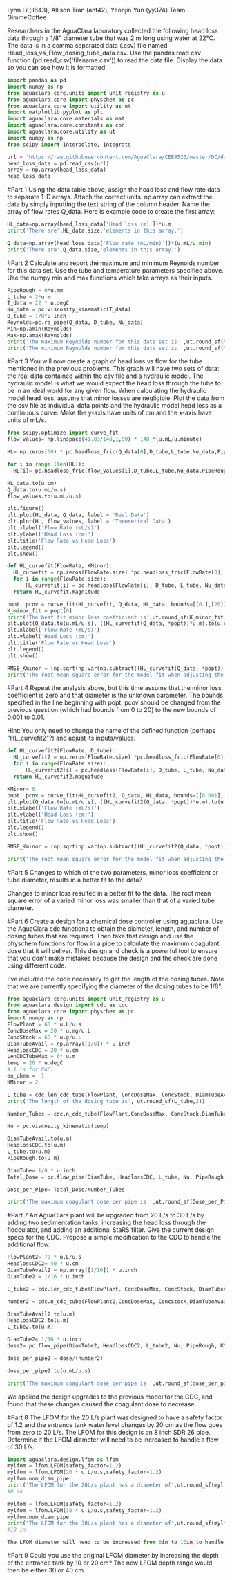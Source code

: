Lynn Li (ll643), Allison Tran (ant42), Yeonjin Yun (yy374)
Team GimmeCoffee

Researchers in the AguaClara laboratory collected the following head loss data through a 1/8" diameter tube that was 2 m long using water at 22°C. The data is in a comma separated data (.csv) file named Head_loss_vs_Flow_dosing_tube_data.csv. Use the pandas read csv function (pd.read_csv('filename.csv')) to read the data file. Display the data so you can see how it is formatted.
```python
import pandas as pd
import numpy as np
from aguaclara.core.units import unit_registry as u
from aguaclara.core import physchem as pc
from aguaclara.core import utility as ut
import matplotlib.pyplot as plt
import aguaclara.core.materials as mat
import aguaclara.core.constants as con
import aguaclara.core.utility as ut
import numpy as np
from scipy import interpolate, integrate

url = 'https://raw.githubusercontent.com/AguaClara/CEE4520/master/DC/data/Head_loss_vs_Flow_dosing_tube_data.csv'
head_loss_data = pd.read_csv(url)
array = np.array(head_loss_data)
head_loss_data
```
#Part 1
Using the data table above, assign the head loss and flow rate data to separate 1-D arrays. Attach the correct units. np.array can extract the data by simply inputting the text string of the column header. Name the array of flow rates Q_data. Here is example code to create the first array:
```python
HL_data=np.array(head_loss_data['Head loss (m)'])*u.m
print('There are',HL_data.size,'elements in this array.')

Q_data=np.array(head_loss_data['Flow rate (mL/min)'])*(u.mL/u.min)
print('There are',Q_data.size,'elements in this array.')
```
#Part 2
Calculate and report the maximum and minimum Reynolds number for this data set. Use the tube and temperature parameters specified above. Use the numpy min and max functions which take arrays as their inputs.
```python
PipeRough = 0*u.mm
L_tube = 2*u.m
T_data = 22 * u.degC
Nu_data = pc.viscosity_kinematic(T_data)
D_tube = 1/8*u.inch
Reynolds=pc.re_pipe(Q_data, D_tube, Nu_data)
Min=np.amin(Reynolds)
Max=np.amax(Reynolds)
print('The maximum Reynolds number for this data set is ',ut.round_sf(Max,3),'.')
print('The minimum Reynolds number for this data set is ',ut.round_sf(Min,3),'.')
```
#Part 3
You will now create a graph of head loss vs flow for the tube mentioned in the previous problems. This graph will have two sets of data: the real data contained within the csv file and a hydraulic model. The hydraulic model is what we would expect the head loss through the tube to be in an ideal world for any given flow. When calculating the hydraulic model head loss, assume that minor losses are negligible. Plot the data from the csv file as individual data points and the hydraulic model head loss as a continuous curve. Make the y-axis have units of cm and the x-axis have units of mL/s.
```python
from scipy.optimize import curve_fit
flow_values= np.linspace(41.83/148,1,50) * 148 *(u.mL/u.minute)

HL= np.zeros(50) * pc.headloss_fric(Q_data[0],D_tube,L_tube,Nu_data,PipeRough).units

for i in range (len(HL)):
  HL[i]= pc.headloss_fric(flow_values[i],D_tube,L_tube,Nu_data,PipeRough)

HL_data.to(u.cm)
Q_data.to(u.mL/u.s)
flow_values.to(u.mL/u.s)

plt.figure()
plt.plot(HL_data, Q_data, label = 'Real Data')
plt.plot(HL, flow_values, label = 'Theoretical Data')
plt.xlabel('Flow Rate (mL/s)')
plt.ylabel('Head Loss (cm)')
plt.title('Flow Rate vs Head Loss')
plt.legend()
plt.show()

def HL_curvefit(FlowRate, KMinor):
  HL_curvefit = np.zeros(FlowRate.size) *pc.headloss_fric(FlowRate[0], D_tube, L_tube, Nu_data, PipeRough).units
  for i in range(FlowRate.size):
      HL_curvefit[i] = pc.headloss(FlowRate[i], D_tube, L_tube, Nu_data, PipeRough, KMinor)
  return HL_curvefit.magnitude

popt, pcov = curve_fit(HL_curvefit, Q_data, HL_data, bounds=[[0.],[20]])
K_minor_fit = popt[0]
print('The best fit minor loss coefficient is',ut.round_sf(K_minor_fit,2))
plt.plot(Q_data.to(u.mL/u.s), ((HL_curvefit(Q_data, *popt))*u.m).to(u.cm), 'r-', label='Minor Loss')
plt.xlabel('Flow Rate (mL/s)')
plt.ylabel('Head Loss (cm)')
plt.title('Flow Rate vs Head Loss')
plt.legend()
plt.show()

RMSE_Kminor = (np.sqrt(np.var(np.subtract((HL_curvefit(Q_data, *popt)),HL_data.magnitude)))*u.m).to(u.cm)
print('The root mean square error for the model fit when adjusting the minor loss coefficient was',ut.round_sf(RMSE_Kminor,2))
```
#Part 4
Repeat the analysis above, but this time assume that the minor loss coefficient is zero and that diameter is the unknown parameter. The bounds specified in the line beginning with popt, pcov should be changed from the previous question (which had bounds from 0 to 20) to the new bounds of 0.001 to 0.01.

Hint: You only need to change the name of the defined function (perhaps "HL_curvefit2"?) and adjust its inputs/values.

```python
def HL_curvefit2(FlowRate, D_tube):
  HL_curvefit2 = np.zeros(FlowRate.size) *pc.headloss_fric(FlowRate[0], D_tube, L_tube, Nu_data, PipeRough).units
  for i in range(FlowRate.size):
      HL_curvefit2[i] = pc.headloss(FlowRate[i], D_tube, L_tube, Nu_data, PipeRough, KMinor)
  return HL_curvefit2.magnitude

KMinor= 0
popt, pcov = curve_fit(HL_curvefit2, Q_data, HL_data, bounds=[[0.001],[0.01]])
plt.plot(Q_data.to(u.mL/u.s), ((HL_curvefit2(Q_data, *popt))*u.m).to(u.cm), 'r-', label='No Minor Loss')
plt.xlabel('Flow Rate (mL/s)')
plt.ylabel('Head Loss (cm)')
plt.title('Flow Rate vs Head Loss')
plt.legend()
plt.show()

RMSE_Kminor = (np.sqrt(np.var(np.subtract((HL_curvefit2(Q_data, *popt)),HL_data.magnitude)))*u.m).to(u.cm)

print('The root mean square error for the model fit when adjusting the minor loss coefficient was',ut.round_sf(RMSE_Kminor,2))
```

#Part 5
Changes to which of the two parameters, minor loss coefficient or tube diameter, results in a better fit to the data?

Changes to minor loss resulted in a better fit to the data. The root mean square error of a varied minor loss was smaller than that of a varied tube diameter.

#Part 6
Create a design for a chemical dose controller using aguaclara. Use the AguaClara cdc functions to obtain the diameter, length, and number of dosing tubes that are required. Then take that design and use the physchem functions for flow in a pipe to calculate the maximum coagulant dose that it will deliver. This design and check is a powerful tool to ensure that you don't make mistakes because the design and the check are done using different code.

I've included the code necessary to get the length of the dosing tubes. Note that we are currently specifying the diameter of the dosing tubes to be 1/8".

```python
from aguaclara.core.units import unit_registry as u
from aguaclara.design import cdc as cdc
from aguaclara.core import physchem as pc
import numpy as np
FlowPlant = 60 * u.L/u.s
ConcDoseMax = 20 * u.mg/u.L
ConcStock = 60 * u.g/u.L
DiamTubeAvail = np.array([1/8]) * u.inch
HeadlossCDC = 20 * u.cm
LenCDCTubeMax = 6* u.m
temp = 20 * u.degC
# 1 is for PACl
en_chem =  1
KMinor = 2

L_tube = cdc.len_cdc_tube(FlowPlant, ConcDoseMax, ConcStock, DiamTubeAvail, HeadlossCDC, LenCDCTubeMax, temp, en_chem, KMinor)
print('The length of the dosing tube is', ut.round_sf(L_tube,2))

Number_Tubes = cdc.n_cdc_tube(FlowPlant,ConcDoseMax, ConcStock,DiamTubeAvail, HeadlossCDC, LenCDCTubeMax,temp, en_chem, KMinor)

Nu = pc.viscosity_kinematic(temp)

DiamTubeAvail.to(u.m)
HeadlossCDC.to(u.m)
L_tube.to(u.m)
PipeRough.to(u.m)

DiamTube= 1/8 * u.inch
Total_Dose = pc.flow_pipe(DiamTube, HeadlossCDC, L_tube, Nu, PipeRough, KMinor)

Dose_per_Pipe= Total_Dose/Number_Tubes

print('The maximum coagulant dose per pipe is ',ut.round_sf(Dose_per_Pipe.to(u.mL/u.s),2))
```

#Part 7
An AguaClara plant will be upgraded from 20 L/s to 30 L/s by adding two sedimentation tanks, increasing the head loss through the flocculator, and adding an additional StaRS filter. Give the current design specs for the CDC. Propose a simple modification to the CDC to handle the additional flow.

```python
FlowPlant2= 70 * u.L/u.s
HeadlossCDC2= 40 * u.cm
DiamTubeAvail2 = np.array([1/16]) * u.inch
DiamTube2 = 1/16 * u.inch

L_tube2 = cdc.len_cdc_tube(FlowPlant, ConcDoseMax, ConcStock, DiamTubeAvail2, HeadlossCDC, LenCDCTubeMax, temp, en_chem, KMinor)

number2 = cdc.n_cdc_tube(FlowPlant2,ConcDoseMax, ConcStock,DiamTubeAvail2, HeadlossCDC2, LenCDCTubeMax,temp, en_chem, KMinor)

DiamTubeAvail2.to(u.m)
HeadlossCDC2.to(u.m)
L_tube2.to(u.m)

DiamTube2= 1/16 * u.inch
dose2= pc.flow_pipe(DiamTube2, HeadlossCDC2, L_tube2, Nu, PipeRough, KMinor)

dose_per_pipe2 = dose/(number2)

dose_per_pipe2.to(u.mL/u.s)

print('The maximum coagulant dose per pipe is ',ut.round_sf(dose_per_pipe2.to(u.mL/u.s),2))
```
We applied the design upgrades to the previous model for the CDC, and found that these changes caused the coagulant dose to decrease.


#Part 8
The LFOM for the 20 L/s plant was designed to have a safety factor of 1.2 and the entrance tank water level changes by 20 cm as the flow goes from zero to 20 L/s. The LFOM for this design is an 8 inch SDR 26 pipe. Determine if the LFOM diameter will need to be increased to handle a flow of 30 L/s.

```python
import aguaclara.design.lfom as lfom
mylfom = lfom.LFOM(safety_factor=1.2)
mylfom = lfom.LFOM(20 * u.L/u.s,safety_factor=1.2)
mylfom.nom_diam_pipe
print('The LFOM for the 20L/s plant has a diameter of',ut.round_sf(mylfom.nom_diam_pipe,2),'.')
#8 in

mylfom = lfom.LFOM(safety_factor=1.2)
mylfom = lfom.LFOM(30 * u.L/u.s,safety_factor=1.2)
mylfom.nom_diam_pipe
print('The LFOM for the 30L/s plant has a diameter of',ut.round_sf(mylfom.nom_diam_pipe,2),'.')
#10 in

The LFOM diameter will need to be increased from 8in to 10in to handle a flow of 30 L/s.
```
#Part 9
Could you use the original LFOM diameter by increasing the depth of the entrance tank by 10 or 20 cm? The new LFOM depth range would then be either 30 or 40 cm.
